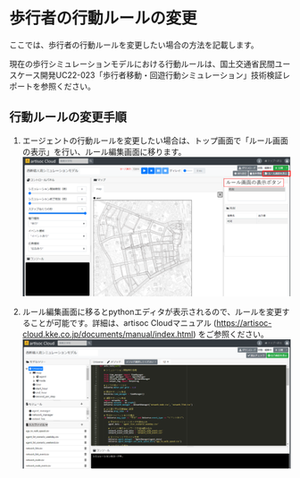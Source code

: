# 歩行者の行動ルールの変更
ここでは、歩行者の行動ルールを変更したい場合の方法を記載します。

現在の歩行シミュレーションモデルにおける行動ルールは、国土交通省民間ユースケース開発UC22-023「歩行者移動・回遊行動シミュレーション」技術検証レポートを参照ください。

## 行動ルールの変更手順
1. エージェントの行動ルールを変更したい場合は、トップ画面で「ルール画面の表示」を行い、ルール編集画面に移ります。
![](../images/show-rules.png)

2. ルール編集画面に移るとpythonエディタが表示されるので、ルールを変更することが可能です。詳細は、artisoc Cloudマニュアル
(https://artisoc-cloud.kke.co.jp/documents/manual/index.html)
をご参照ください。
![](../images/rules-edit.png)